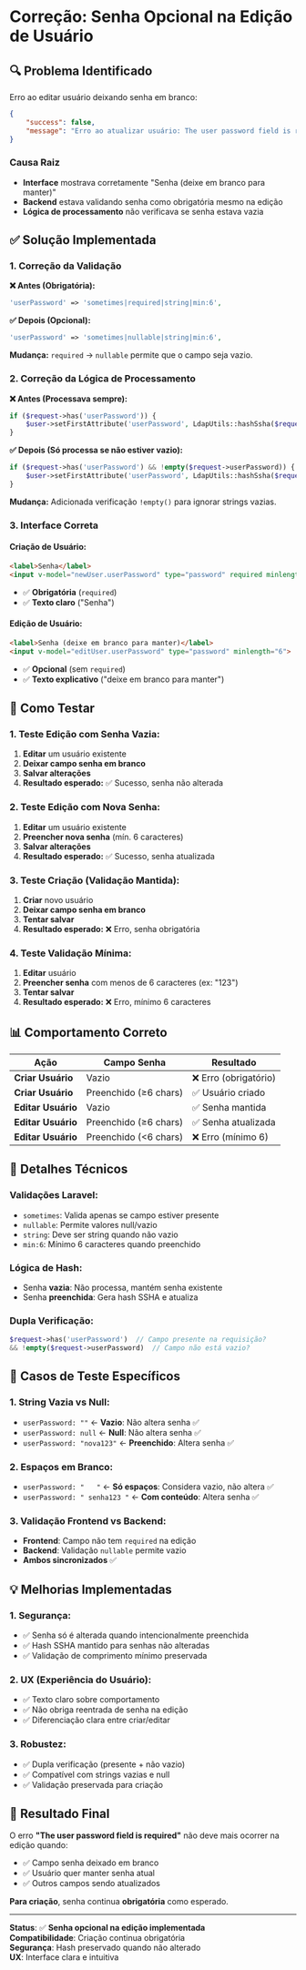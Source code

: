 # Correção: Senha Opcional na Edição de Usuário

## 🔍 **Problema Identificado**

Erro ao editar usuário deixando senha em branco:
```json
{
    "success": false,
    "message": "Erro ao atualizar usuário: The user password field is required."
}
```

### **Causa Raiz**
- **Interface** mostrava corretamente "Senha (deixe em branco para manter)"
- **Backend** estava validando senha como obrigatória mesmo na edição
- **Lógica de processamento** não verificava se senha estava vazia

## ✅ **Solução Implementada**

### **1. Correção da Validação**

**❌ Antes (Obrigatória):**
```php
'userPassword' => 'sometimes|required|string|min:6',
```

**✅ Depois (Opcional):**
```php
'userPassword' => 'sometimes|nullable|string|min:6',
```

**Mudança:** `required` → `nullable` permite que o campo seja vazio.

### **2. Correção da Lógica de Processamento**

**❌ Antes (Processava sempre):**
```php
if ($request->has('userPassword')) {
    $user->setFirstAttribute('userPassword', LdapUtils::hashSsha($request->userPassword));
}
```

**✅ Depois (Só processa se não estiver vazio):**
```php
if ($request->has('userPassword') && !empty($request->userPassword)) {
    $user->setFirstAttribute('userPassword', LdapUtils::hashSsha($request->userPassword));
}
```

**Mudança:** Adicionada verificação `!empty()` para ignorar strings vazias.

### **3. Interface Correta**

#### **Criação de Usuário:**
```html
<label>Senha</label>
<input v-model="newUser.userPassword" type="password" required minlength="6">
```
- ✅ **Obrigatória** (`required`)
- ✅ **Texto claro** ("Senha")

#### **Edição de Usuário:**
```html
<label>Senha (deixe em branco para manter)</label>
<input v-model="editUser.userPassword" type="password" minlength="6">
```
- ✅ **Opcional** (sem `required`)
- ✅ **Texto explicativo** ("deixe em branco para manter")

## 🧪 **Como Testar**

### **1. Teste Edição com Senha Vazia:**
1. **Editar** um usuário existente
2. **Deixar campo senha em branco**
3. **Salvar alterações**
4. **Resultado esperado:** ✅ Sucesso, senha não alterada

### **2. Teste Edição com Nova Senha:**
1. **Editar** um usuário existente
2. **Preencher nova senha** (mín. 6 caracteres)
3. **Salvar alterações**
4. **Resultado esperado:** ✅ Sucesso, senha atualizada

### **3. Teste Criação (Validação Mantida):**
1. **Criar** novo usuário
2. **Deixar campo senha em branco**
3. **Tentar salvar**
4. **Resultado esperado:** ❌ Erro, senha obrigatória

### **4. Teste Validação Mínima:**
1. **Editar** usuário
2. **Preencher senha** com menos de 6 caracteres (ex: "123")
3. **Tentar salvar**
4. **Resultado esperado:** ❌ Erro, mínimo 6 caracteres

## 📊 **Comportamento Correto**

| **Ação** | **Campo Senha** | **Resultado** |
|----------|----------------|---------------|
| **Criar Usuário** | Vazio | ❌ Erro (obrigatório) |
| **Criar Usuário** | Preenchido (≥6 chars) | ✅ Usuário criado |
| **Editar Usuário** | Vazio | ✅ Senha mantida |
| **Editar Usuário** | Preenchido (≥6 chars) | ✅ Senha atualizada |
| **Editar Usuário** | Preenchido (<6 chars) | ❌ Erro (mínimo 6) |

## 🔧 **Detalhes Técnicos**

### **Validações Laravel:**
- `sometimes`: Valida apenas se campo estiver presente
- `nullable`: Permite valores null/vazio
- `string`: Deve ser string quando não vazio
- `min:6`: Mínimo 6 caracteres quando preenchido

### **Lógica de Hash:**
- Senha **vazia**: Não processa, mantém senha existente
- Senha **preenchida**: Gera hash SSHA e atualiza

### **Dupla Verificação:**
```php
$request->has('userPassword')  // Campo presente na requisição?
&& !empty($request->userPassword)  // Campo não está vazio?
```

## 🚨 **Casos de Teste Específicos**

### **1. String Vazia vs Null:**
- `userPassword: ""` ← **Vazio**: Não altera senha ✅
- `userPassword: null` ← **Null**: Não altera senha ✅  
- `userPassword: "nova123"` ← **Preenchido**: Altera senha ✅

### **2. Espaços em Branco:**
- `userPassword: "   "` ← **Só espaços**: Considera vazio, não altera ✅
- `userPassword: " senha123 "` ← **Com conteúdo**: Altera senha ✅

### **3. Validação Frontend vs Backend:**
- **Frontend**: Campo não tem `required` na edição
- **Backend**: Validação `nullable` permite vazio
- **Ambos sincronizados** ✅

## 💡 **Melhorias Implementadas**

### **1. Segurança:**
- ✅ Senha só é alterada quando intencionalmente preenchida
- ✅ Hash SSHA mantido para senhas não alteradas
- ✅ Validação de comprimento mínimo preservada

### **2. UX (Experiência do Usuário):**
- ✅ Texto claro sobre comportamento
- ✅ Não obriga reentrada de senha na edição
- ✅ Diferenciação clara entre criar/editar

### **3. Robustez:**
- ✅ Dupla verificação (presente + não vazio)
- ✅ Compatível com strings vazias e null
- ✅ Validação preservada para criação

## 🎯 **Resultado Final**

O erro **"The user password field is required"** não deve mais ocorrer na edição quando:
- ✅ Campo senha deixado em branco
- ✅ Usuário quer manter senha atual
- ✅ Outros campos sendo atualizados

**Para criação**, senha continua **obrigatória** como esperado.

---

**Status**: ✅ **Senha opcional na edição implementada**  
**Compatibilidade**: Criação continua obrigatória  
**Segurança**: Hash preservado quando não alterado  
**UX**: Interface clara e intuitiva 